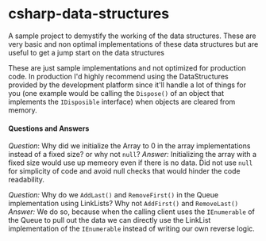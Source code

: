 # csharp-data-structures
A sample project to demystify the working of the data structures. These are very basic and non optimal implementations of these data structures but are useful to get a jump start on the data structures

These are just sample implementations and not optimized for production code. In production I'd highly recommend using the DataStructures provided by the development platform since it'll handle a lot of things for you (one example would be calling the `Dispose()` of an object that implements the `IDisposible` interface) when objects are cleared from memory.

#### Questions and Answers

*Question*: Why did we initialize the Array to 0 in the array implementations instead of a fixed size? or why not `null`?
*Answer:* Initializing the array with a fixed size would use up memeory even if there is no data. Did not use `null` for simplicity of code and avoid null checks that would hinder the code readability.

*Question:* Why do we `AddLast()` and `RemoveFirst()` in the Queue implementation using LinkLists? Why not `AddFirst()` and `RemoveLast()`
*Answer:* We do so, because when the calling client uses the `IEnumerable` of the Queue to pull out the data we can directly use the LinkList implementation of the `IEnumerable` instead of writing our own reverse logic.